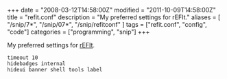 +++
date = "2008-03-12T14:58:00Z"
modified = "2011-10-09T14:58:00Z"
title = "refit.conf"
description = "My preferred settings for rEFIt."
aliases = [
  "/snip/7*",
  "/snip/07*",
  "/snip/refitconf"
]
tags = ["refit.conf", "config", "code"]
categories = ["programming", "snip"]
+++

My preferred settings for [rEFIt](http://refit.sourceforge.net/).

```text
timeout 10
hidebadges internal
hideui banner shell tools label
```

